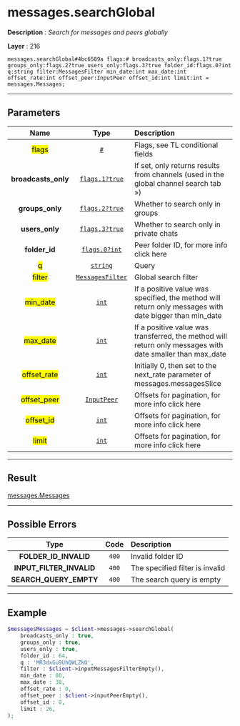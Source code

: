 # messages.searchGlobal

**Description** : *Search for messages and peers globally*

**Layer** : 216

```tl
messages.searchGlobal#4bc6589a flags:# broadcasts_only:flags.1?true groups_only:flags.2?true users_only:flags.3?true folder_id:flags.0?int q:string filter:MessagesFilter min_date:int max_date:int offset_rate:int offset_peer:InputPeer offset_id:int limit:int = messages.Messages;
```

---

## Parameters

| Name | Type | Description |
| :---: | :---: | :--- |
| <mark>flags</mark> | [`#`](type/#) | Flags, see TL conditional fields |
| **broadcasts_only** | [`flags.1?true`](type/true) | If set, only returns results from channels (used in the global channel search tab ») |
| **groups_only** | [`flags.2?true`](type/true) | Whether to search only in groups |
| **users_only** | [`flags.3?true`](type/true) | Whether to search only in private chats |
| **folder_id** | [`flags.0?int`](type/int) | Peer folder ID, for more info click here |
| <mark>q</mark> | [`string`](type/string) | Query |
| <mark>filter</mark> | [`MessagesFilter`](type/MessagesFilter) | Global search filter |
| <mark>min_date</mark> | [`int`](type/int) | If a positive value was specified, the method will return only messages with date bigger than min_date |
| <mark>max_date</mark> | [`int`](type/int) | If a positive value was transferred, the method will return only messages with date smaller than max_date |
| <mark>offset_rate</mark> | [`int`](type/int) | Initially 0, then set to the next_rate parameter of messages.messagesSlice |
| <mark>offset_peer</mark> | [`InputPeer`](type/InputPeer) | Offsets for pagination, for more info click here |
| <mark>offset_id</mark> | [`int`](type/int) | Offsets for pagination, for more info click here |
| <mark>limit</mark> | [`int`](type/int) | Offsets for pagination, for more info click here |

---

## Result

[messages.Messages](type/messages.Messages)

---

## Possible Errors

| Type | Code | Description |
| :---: | :---: | :--- |
| **FOLDER_ID_INVALID** | `400` | Invalid folder ID |
| **INPUT_FILTER_INVALID** | `400` | The specified filter is invalid |
| **SEARCH_QUERY_EMPTY** | `400` | The search query is empty |

---

## Example

```php
$messagesMessages = $client->messages->searchGlobal(
	broadcasts_only : true,
	groups_only : true,
	users_only : true,
	folder_id : 64,
	q : 'MR3dxGu9UhQWLZkO',
	filter : $client->inputMessagesFilterEmpty(),
	min_date : 80,
	max_date : 38,
	offset_rate : 0,
	offset_peer : $client->inputPeerEmpty(),
	offset_id : 0,
	limit : 26,
);
```